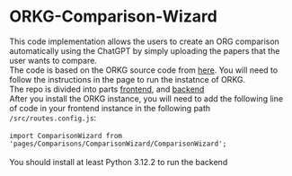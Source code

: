 # ORKG-Comparison-Wizard
This code implementation allows the users to create an ORG comparison automatically using the ChatGPT by simply uploading the papers that the user wants to compare.<br>
The code is based on the ORKG source code from <a href="https://gitlab.com/TIBHannover/orkg/orkg-frontend/">here</a>. You will need to follow the instructions in the page to run the instatnce of ORKG. <br>
The repo is divided into parts <a href="https://github.com/Webo1980/ORKG-Comparison-Wizard/tree/main/frontend/">frontend</a>, and <a href="https://github.com/Webo1980/ORKG-Comparison-Wizard/tree/main/backend/">backend</a><br>
After you install the ORKG instance, you will need to add the following line of code in your frontend instance in the following path ```/src/routes.config.js```: <br><br>
```import ComparisonWizard from 'pages/Comparisons/ComparisonWizard/ComparisonWizard';```<br><br>
You should install at least Python 3.12.2 to run the backend